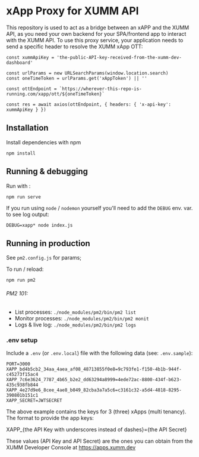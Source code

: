 # xApp Proxy for XUMM API

This repository is used to act as a bridge between an xAPP and the XUMM API, as you need your own backend for your SPA/frontend app to interact with the XUMM API. To use this proxy service, your application needs to send a specific header to resolve the XUMM xApp OTT:

```
const xummApiKey = 'the-public-API-key-received-from-the-xumm-dev-dashboard'

const urlParams = new URLSearchParams(window.location.search)
const oneTimeToken = urlParams.get('xAppToken') || ''

const ottEndpoint = `https://wherever-this-repo-is-running.com/xapp/ott/${oneTimeToken}`

const res = await axios(ottEndpoint, { headers: { 'x-api-key': xummApiKey } })
```

## Installation
Install dependencies with npm

```
npm install
```

## Running & debugging

Run with :
```
npm run serve
```

If you run using `node` / `nodemon` yourself you'll need to add the `DEBUG` env. var.
to see log output:

```
DEBUG=xapp* node index.js
```

## Running in production

See `pm2.config.js` for params;

To run / reload:

```
npm run pm2
```

###### PM2 101:
- List processes: `./node_modules/pm2/bin/pm2 list`
- Monitor processes: `./node_modules/pm2/bin/pm2 monit`
- Logs & live log: `./node_modules/pm2/bin/pm2 logs`

### .env setup
Include a `.env` (or `.env.local`) file with the following data (see: `.env.sample`): 
```
PORT=3000
XAPP_bd4b5cb2_34aa_4aea_af08_48713855f0e8=9c793fe1-f150-4b1b-944f-c45273f15ac4
XAPP_7c6e3624_7787_4b65_b2e2_dd63294a8999=4ede72ac-8800-434f-b623-435c938fb844
XAPP_4e27d9e6_8cee_4ae8_b049_82cba3a7a5c6=c3161c32-a5d4-4818-8295-390801b151c1
XAPP_SECRET=JWTSECRET
```

The above example contains the keys for 3 (three) xApps (multi tenancy). The format
to provide the app keys:

XAPP_{the API Key with underscores instead of dashes}={the API Secret}

These values (API Key and API Secret) are the ones you can obtain from the
XUMM Developer Console at https://apps.xumm.dev
